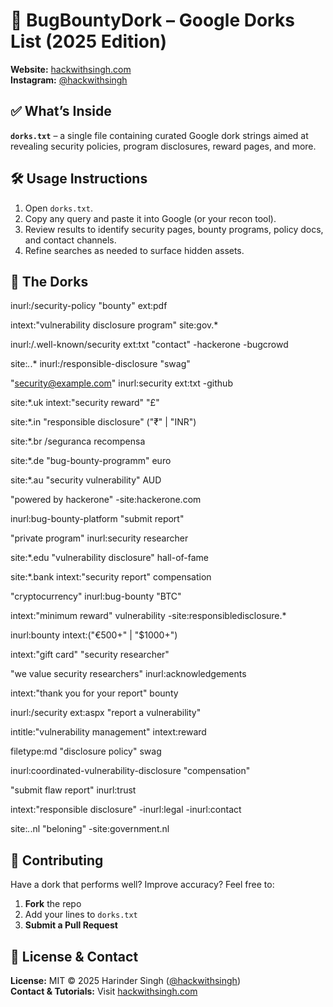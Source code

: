 # 🚨 BugBountyDork – Google Dorks List (2025 Edition)

**Website:** [hackwithsingh.com](https://www.hackwithsingh.com)  
**Instagram:** [@hackwithsingh](https://instagram.com/hackwithsingh)



## ✅ What’s Inside

**`dorks.txt`** – a single file containing curated Google dork strings aimed at revealing security policies, program disclosures, reward pages, and more.



## 🛠 Usage Instructions

1. Open `dorks.txt`.  
2. Copy any query and paste it into Google (or your recon tool).  
3. Review results to identify security pages, bounty programs, policy docs, and contact channels.  
4. Refine searches as needed to surface hidden assets.



## 📜 The Dorks

inurl:/security-policy "bounty" ext:pdf

intext:"vulnerability disclosure program" site:gov.*

inurl:/.well-known/security ext:txt "contact" -hackerone -bugcrowd

site:*.*.* inurl:/responsible-disclosure "swag"

"security@example.com" inurl:security ext:txt -github

site:*.uk intext:"security reward" "£"

site:*.in "responsible disclosure" ("₹" | "INR")

site:*.br /seguranca recompensa

site:*.de "bug-bounty-programm" euro

site:*.au "security vulnerability" AUD

"powered by hackerone" -site:hackerone.com

inurl:bug-bounty-platform "submit report"

"private program" inurl:security researcher

site:*.edu "vulnerability disclosure" hall-of-fame

site:*.bank intext:"security report" compensation

"cryptocurrency" inurl:bug-bounty "BTC"

intext:"minimum reward" vulnerability -site:responsibledisclosure.*

inurl:bounty intext:("€500+" | "$1000+")

intext:"gift card" "security researcher"

"we value security researchers" inurl:acknowledgements

intext:"thank you for your report" bounty

inurl:/security ext:aspx "report a vulnerability"

intitle:"vulnerability management" intext:reward

filetype:md "disclosure policy" swag

inurl:coordinated-vulnerability-disclosure "compensation"

"submit flaw report" inurl:trust

intext:"responsible disclosure" -inurl:legal -inurl:contact

site:*.*.nl "beloning" -site:government.nl


## 🤝 Contributing

Have a dork that performs well? Improve accuracy? Feel free to:

1. **Fork** the repo  
2. Add your lines to `dorks.txt`  
3. **Submit a Pull Request**  


## 📄 License & Contact

**License:** MIT © 2025 Harinder Singh ([@hackwithsingh](https://instagram.com/hackwithsingh))  
**Contact & Tutorials:** Visit [hackwithsingh.com](https://www.hackwithsingh.com)  



